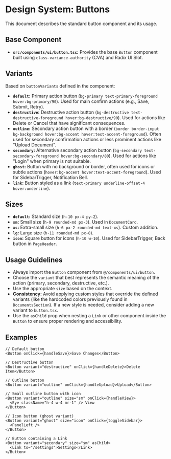 # Design System: Buttons

This document describes the standard button component and its usage.

## Base Component

- **`src/components/ui/button.tsx`:** Provides the base `Button` component built using `class-variance-authority` (CVA) and Radix UI Slot.

## Variants

Based on `buttonVariants` defined in the component:

- **`default`:** Primary action button (`bg-primary text-primary-foreground hover:bg-primary/90`). Used for main confirm actions (e.g., Save, Submit, Retry).
- **`destructive`:** Destructive action button (`bg-destructive text-destructive-foreground hover:bg-destructive/90`). Used for actions like Delete or Cancel that have significant consequences.
- **`outline`:** Secondary action button with a border (`border border-input bg-background hover:bg-accent hover:text-accent-foreground`). Often used for secondary confirmation actions or less prominent actions like "Upload Document".
- **`secondary`:** Alternative secondary action button (`bg-secondary text-secondary-foreground hover:bg-secondary/80`). Used for actions like "Login" when primary is not suitable.
- **`ghost`:** Button with no background or border, often used for icons or subtle actions (`hover:bg-accent hover:text-accent-foreground`). Used for SidebarTrigger, Notification Bell.
- **`link`:** Button styled as a link (`text-primary underline-offset-4 hover:underline`).

## Sizes

- **`default`:** Standard size (`h-10 px-4 py-2`).
- **`sm`:** Small size (`h-9 rounded-md px-3`). Used in `DocumentCard`.
- **`xs`:** Extra-small size (`h-6 px-2 rounded-md text-xs`). Custom addition.
- **`lg`:** Large size (`h-11 rounded-md px-8`).
- **`icon`:** Square button for icons (`h-10 w-10`). Used for SidebarTrigger, Back button in `PageHeader`.

## Usage Guidelines

- Always import the `Button` component from `@/components/ui/button`.
- Choose the `variant` that best represents the semantic meaning of the action (primary, secondary, destructive, etc.).
- Use the appropriate `size` based on the context.
- **Consistency:** Avoid applying custom styles that override the defined variants (like the hardcoded colors previously found in `DocumentsSection`). If a new style is needed, consider adding a new variant to `button.tsx`.
- Use the `asChild` prop when nesting a `Link` or other component inside the `Button` to ensure proper rendering and accessibility.

## Examples

```tsx
// Default button
<Button onClick={handleSave}>Save Changes</Button>

// Destructive button
<Button variant="destructive" onClick={handleDelete}>Delete Item</Button>

// Outline button
<Button variant="outline" onClick={handleUpload}>Upload</Button>

// Small outline button with icon
<Button variant="outline" size="sm" onClick={handleView}>
  <Eye className="h-4 w-4 mr-1" /> View
</Button>

// Icon button (ghost variant)
<Button variant="ghost" size="icon" onClick={toggleSidebar}>
  <PanelLeft />
</Button>

// Button containing a Link
<Button variant="secondary" size="sm" asChild>
  <Link to="/settings">Settings</Link>
</Button>
```
